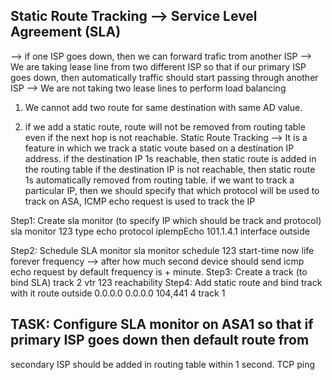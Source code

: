 ## Static Route Tracking --> Service Level Agreement (SLA)

--> if one ISP goes down, then we can forward trafic trom another ISP
--> We are taking lease line from two different ISP so that if our primary ISP goes down, then
automatically traffic should start passing through another ISP
--> We are not taking two lease lines to perform load balancing

1. We cannot add two route for same destination with same AD value.

2. if we add a static route, route will not be removed from routing table even if the next
  hop is not reachable.
  Static Route Tracking
  --> It is a feature in which we track a static voute based on a destination IP address.
  if the destination IP 1s reachable, then static route is added in the routing table
  if the destination IP is not reachable, then static route 1s automatically removed from routing table.
  if we want to track a particular IP, then we should specify that which protocol
  will be used to track
  on ASA, ICMP echo request is used to track the IP

  Step1: Create sla monitor (to specify IP which should be track and protocol) sla monitor 123 type echo protocol iplempEcho 101.1.4.1 interface outside

  Step2: Schedule SLA monitor sla monitor schedule 123 start-time now life forever
  frequency --> after how much second device should send icmp echo request by default frequency is + minute.
  Step3: Create a track (to bind SLA) track 2 vtr 123 reachability
  Step4: Add static route and bind track with it route outside 0.0.0.0 0.0.0.0 104,441 4 track 1

  ## TASK: Configure SLA monitor on ASA1 so that if primary ISP goes down then default route from
  secondary ISP should be added in routing table within 1 second.
  TCP ping
